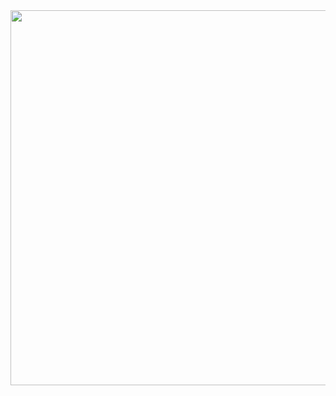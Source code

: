 <div id="header" align="center">
  <img src="https://media.giphy.com/media/3NtY188QaxDdC/giphy.gif" width="600"/>
</div>
